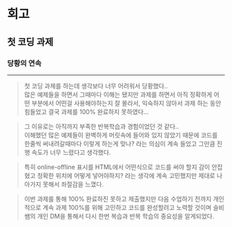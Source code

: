 # 회고

## 첫 코딩 과제

### 당황의 연속

---

> 첫 코딩 과제를 하는데 생각보다 너무 어려워서 당황했다..  
> 많은 예제들을 하면서 그때마다 이해는 됐지만 과제를 하면서 아직 정확하게 어떤 부분에서 어떤걸 사용해야하는지 잘 몰라서, 익숙하지 않아서 과제 하는 동안 힘들었고 결국 과제를 100% 완료하지 못하였다...

> 그 이유로는 아직까지 부족한 반복학습과 경험이었던 것 같다..  
> 이해했던 많은 예제들이 완벽하게 머릿속에 들어와 있지 않았기 때문에 코드를 한줄씩 써내려갈때마다 이렇게 하는게 맞나? 라는 의심이 계속 들었고 그만큼 진행 속도가 너무 느렸다고 생각했다.

> 특히 online-offline 표시를 HTML에서 어떤식으로 코드를 써야 할지 감이 안잡혔고 정확한 위치에 어떻게 넣어야하지? 라는 생각에 계속 고민했지만 제대로 나아가지 못해서
> 좌절감을 느꼈다.

> 이번 과제를 통해 100% 완료하진 못하고 제출했지만 다음 수업하기 전까지 개인적으로 계속 과제 100%를 위해 고민하고 코드를 완성할려고 노력할 것이며 슬비쌤의 개인 DM을 통해서 다시 한번 복습과 반복 학습의 중요성을 알게되었다.
